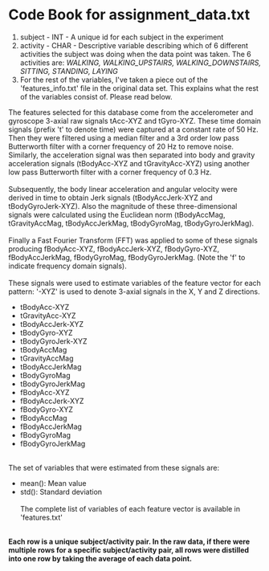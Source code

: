 Code Book for assignment_data.txt
==================================
1. subject - INT - A unique id for each subject in the experiment
2. activity - CHAR - Descriptive variable describing which of 6 different activities the subject was doing when the data point was taken. The 6 activities are: *WALKING, WALKING_UPSTAIRS, WALKING_DOWNSTAIRS, SITTING, STANDING, LAYING*
3. For the rest of the variables, I've taken a piece out of the 'features_info.txt' file in the original data set. This explains what the rest of the variables consist of. Please read below.

<p> The features selected for this database come from the accelerometer and gyroscope 3-axial raw signals tAcc-XYZ and tGyro-XYZ. These time domain signals (prefix 't' to denote time) were captured at a constant rate of 50 Hz. Then they were filtered using a median filter and a 3rd order low pass Butterworth filter with a corner frequency of 20 Hz to remove noise. Similarly, the acceleration signal was then separated into body and gravity acceleration signals (tBodyAcc-XYZ and tGravityAcc-XYZ) using another low pass Butterworth filter with a corner frequency of 0.3 Hz. 
<br><br>
Subsequently, the body linear acceleration and angular velocity were derived in time to obtain Jerk signals (tBodyAccJerk-XYZ and tBodyGyroJerk-XYZ). Also the magnitude of these three-dimensional signals were calculated using the Euclidean norm (tBodyAccMag, tGravityAccMag, tBodyAccJerkMag, tBodyGyroMag, tBodyGyroJerkMag). 
<br><br>
Finally a Fast Fourier Transform (FFT) was applied to some of these signals producing fBodyAcc-XYZ, fBodyAccJerk-XYZ, fBodyGyro-XYZ, fBodyAccJerkMag, fBodyGyroMag, fBodyGyroJerkMag. (Note the 'f' to indicate frequency domain signals). 
<br><br>
These signals were used to estimate variables of the feature vector for each pattern:  
'-XYZ' is used to denote 3-axial signals in the X, Y and Z directions.

<ul>
<li>tBodyAcc-XYZ</li>
<li>tGravityAcc-XYZ</li>
 <li>tBodyAccJerk-XYZ</li>
 <li>tBodyGyro-XYZ</li>
 <li>tBodyGyroJerk-XYZ</li>
 <li>tBodyAccMag</li>
 <li>tGravityAccMag</li>
 <li>tBodyAccJerkMag</li>
 <li>tBodyGyroMag</li>
 <li>tBodyGyroJerkMag</li>
 <li>fBodyAcc-XYZ</li>
 <li>fBodyAccJerk-XYZ</li>
 <li>fBodyGyro-XYZ</li>
 <li>fBodyAccMag</li>
 <li>fBodyAccJerkMag</li>
 <li>fBodyGyroMag</li>
 <li>fBodyGyroJerkMag</li>
</ul>
<br>
The set of variables that were estimated from these signals are: 

* mean(): Mean value
* std(): Standard deviation
<br><br>
The complete list of variables of each feature vector is available in 'features.txt'
</p>
<br>
<b>Each row is a unique subject/activity pair. In the raw data, if there were multiple rows for a specific subject/activity pair, all rows were distilled into one row by taking the average of each data point.</b>
